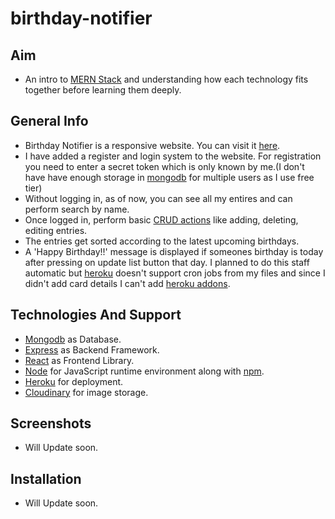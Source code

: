 # birthday-notifier

## Aim
- An intro to [MERN Stack](https://www.geeksforgeeks.org/mern-stack/) and understanding how each technology fits together before learning them deeply.

## General Info
- Birthday Notifier is a responsive website. You can visit it [here](https://birthday-notifier00.herokuapp.com/).
- I have added a register and login system to the website. For registration you need to enter a secret token which is only known by me.(I don't have have enough storage in [mongodb](https://www.geeksforgeeks.org/mongodb-an-introduction/) for multiple users as I use free tier)
- Without logging in, as of now, you can see all my entires and can perform search by name.
- Once logged in, perform basic [CRUD actions](https://en.wikipedia.org/wiki/Create,_read,_update_and_delete) like adding, deleting, editing entries.
- The entries get sorted according to the latest upcoming birthdays.
- A 'Happy Birthday!!' message is displayed if someones birthday is today after pressing on update list button that day. I planned to do this staff automatic but [heroku](https://en.wikipedia.org/wiki/Heroku) doesn't support cron jobs from my files and since I didn't add card details I can't add [heroku addons](https://devcenter.heroku.com/articles/add-ons).

## Technologies And Support
- [Mongodb](https://www.mongodb.com/3) as Database.
- [Express](https://expressjs.com/) as Backend Framework.
- [React](https://reactjs.org/) as Frontend Library.
- [Node](https://nodejs.dev/) for JavaScript runtime environment along with [npm](https://www.npmjs.com/).
- [Heroku](https://www.heroku.com/) for deployment.
- [Cloudinary](https://cloudinary.com/) for image storage.

## Screenshots
- Will Update soon.

## Installation
- Will Update soon.